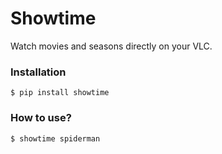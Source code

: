 # Showtime

Watch movies and seasons directly on your VLC.


### Installation
```
$ pip install showtime
```

### How to use?

```
$ showtime spiderman
```
